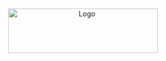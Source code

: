 <br />
<p align="center">
  <a href="https://github.com/koraytt/KT">
    <img src="images/line_blank.png" alt="Logo" width="300" height="90">
  </a>
